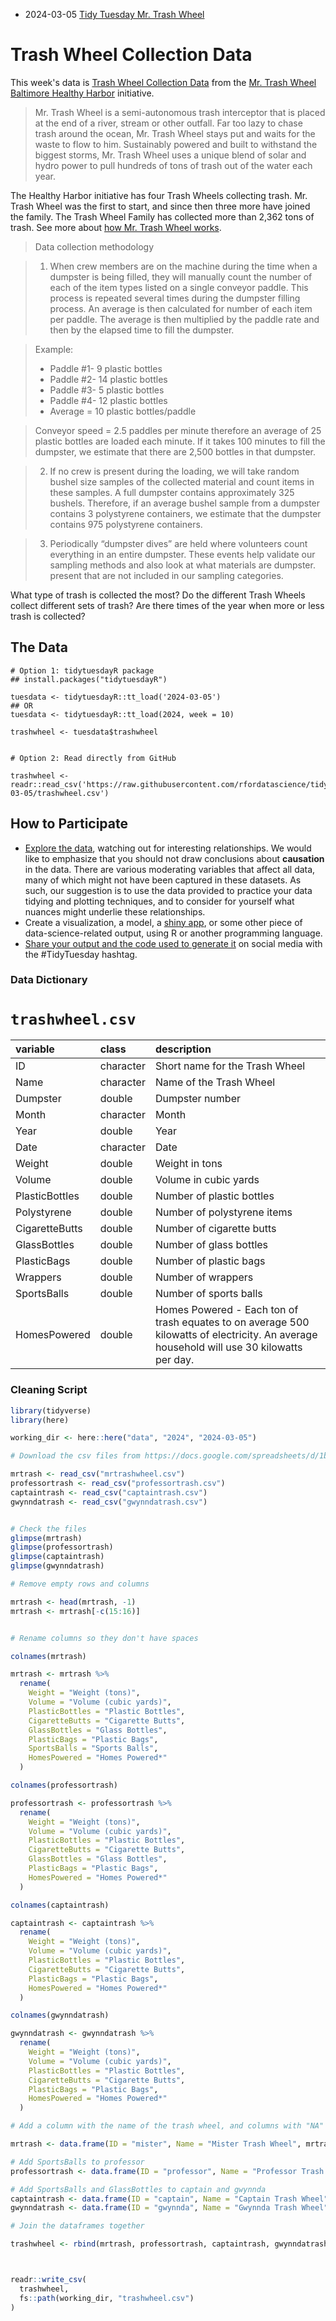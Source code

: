 * 2024-03-05 [Tidy Tuesday Mr. Trash Wheel](https://hardin47.github.io/TidyTuesday/2024-03-05/trash.html)

# Trash Wheel Collection Data

This week's data is [Trash Wheel Collection Data](https://docs.google.com/spreadsheets/d/1b8Lbe-z3PNb3H8nSsSjrwK2B0ReAblL2/edit#gid=1143432795) from the [Mr. Trash Wheel](https://www.mrtrashwheel.com/) [Baltimore Healthy Harbor](https://www.waterfrontpartnership.org/healthy-harbor-initiative) initiative.

> Mr. Trash Wheel is a semi-autonomous trash interceptor that is placed at the end of a river, stream or other outfall. Far too lazy to chase trash around the ocean, Mr. Trash Wheel stays put and waits for the waste to flow to him. Sustainably powered and built to withstand the biggest storms, Mr. Trash Wheel uses a unique blend of solar and hydro power to pull hundreds of tons of trash out of the water each year.

The Healthy Harbor initiative has four Trash Wheels collecting trash. Mr. Trash Wheel was the first to start, and since then three more have joined the family. The Trash Wheel Family has collected more than 2,362 tons of trash. See more about [how Mr. Trash Wheel works](https://www.mrtrashwheel.com/technology/).

>Data collection methodology

>1. When crew members are on the machine during the time when a dumpster is being filled, they will manually count the number of each of the item types listed on a single conveyor paddle. This process is repeated several times during the dumpster filling process. An average is then calculated for number of each item per paddle. The average is then multiplied by the paddle rate and then by the elapsed time to fill the dumpster.

>Example:
> * Paddle #1- 9 plastic bottles
> * Paddle #2- 14 plastic bottles
> * Paddle #3- 5 plastic bottles
> * Paddle #4- 12 plastic bottles
> * Average = 10 plastic bottles/paddle

>Conveyor speed = 2.5 paddles per minute therefore an average of 25 plastic bottles are loaded each minute. If it takes 100 minutes to fill the dumpster, we estimate that there are 2,500 bottles in that dumpster.

>2. If no crew is present during the loading, we will take random bushel size samples of the collected material and count items in these samples. A full dumpster contains approximately 325 bushels. Therefore, if an average bushel sample from a dumpster contains 3 polystyrene containers, we estimate that the dumpster contains 975 polystyrene containers.

>3. Periodically “dumpster dives” are held where volunteers count everything in an entire dumpster. These events help validate our sampling methods and also look at what materials are dumpster. present that are not included in our sampling categories.

What type of trash is collected the most? Do the different Trash Wheels collect different sets of trash? Are there times of the year when more or less trash is collected? 

## The Data

```{r}
# Option 1: tidytuesdayR package 
## install.packages("tidytuesdayR")

tuesdata <- tidytuesdayR::tt_load('2024-03-05')
## OR
tuesdata <- tidytuesdayR::tt_load(2024, week = 10)

trashwheel <- tuesdata$trashwheel


# Option 2: Read directly from GitHub

trashwheel <- readr::read_csv('https://raw.githubusercontent.com/rfordatascience/tidytuesday/master/data/2024/2024-03-05/trashwheel.csv')

```

## How to Participate

- [Explore the data](https://r4ds.hadley.nz/), watching out for interesting relationships. We would like to emphasize that you should not draw conclusions about **causation** in the data. There are various moderating variables that affect all data, many of which might not have been captured in these datasets. As such, our suggestion is to use the data provided to practice your data tidying and plotting techniques, and to consider for yourself what nuances might underlie these relationships.
- Create a visualization, a model, a [shiny app](https://shiny.posit.co/), or some other piece of data-science-related output, using R or another programming language.
- [Share your output and the code used to generate it](../../../sharing.md) on social media with the #TidyTuesday hashtag.

### Data Dictionary

# `trashwheel.csv`

|variable       |class     |description    |
|:--------------|:---------|:--------------|
|ID             |character |Short name for the Trash Wheel             |
|Name           |character |Name of the Trash Wheel           |
|Dumpster       |double    |Dumpster number       |
|Month          |character |Month          |
|Year           |double    |Year           |
|Date           |character |Date           |
|Weight         |double    |Weight in tons         |
|Volume         |double    |Volume in cubic yards          |
|PlasticBottles |double    |Number of plastic bottles |
|Polystyrene    |double    |Number of polystyrene items    |
|CigaretteButts |double    |Number of cigarette butts |
|GlassBottles   |double    |Number of glass bottles   |
|PlasticBags    |double    |Number of plastic bags    |
|Wrappers       |double    |Number of wrappers       |
|SportsBalls    |double    |Number of sports balls    |
|HomesPowered   |double    |Homes Powered - Each ton of trash equates to on average 500 kilowatts of electricity.  An average household will use 30 kilowatts per day.   |


### Cleaning Script

``` r
library(tidyverse)
library(here)

working_dir <- here::here("data", "2024", "2024-03-05")

# Download the csv files from https://docs.google.com/spreadsheets/d/1b8Lbe-z3PNb3H8nSsSjrwK2B0ReAblL2/edit#gid=1143432795

mrtrash <- read_csv("mrtrashwheel.csv")
professortrash <- read_csv("professortrash.csv")
captaintrash <- read_csv("captaintrash.csv")
gwynndatrash <- read_csv("gwynndatrash.csv")


# Check the files
glimpse(mrtrash)
glimpse(professortrash)
glimpse(captaintrash)
glimpse(gwynndatrash)

# Remove empty rows and columns

mrtrash <- head(mrtrash, -1)
mrtrash <- mrtrash[-c(15:16)]


# Rename columns so they don't have spaces

colnames(mrtrash)

mrtrash <- mrtrash %>% 
  rename(
    Weight = "Weight (tons)",
    Volume = "Volume (cubic yards)",
    PlasticBottles = "Plastic Bottles",
    CigaretteButts = "Cigarette Butts",
    GlassBottles = "Glass Bottles",
    PlasticBags = "Plastic Bags",
    SportsBalls = "Sports Balls",
    HomesPowered = "Homes Powered*"
  )

colnames(professortrash)

professortrash <- professortrash %>% 
  rename(
    Weight = "Weight (tons)",
    Volume = "Volume (cubic yards)",
    PlasticBottles = "Plastic Bottles",
    CigaretteButts = "Cigarette Butts",
    GlassBottles = "Glass Bottles",
    PlasticBags = "Plastic Bags",
    HomesPowered = "Homes Powered*"
  )

colnames(captaintrash)

captaintrash <- captaintrash %>% 
  rename(
    Weight = "Weight (tons)",
    Volume = "Volume (cubic yards)",
    PlasticBottles = "Plastic Bottles",
    CigaretteButts = "Cigarette Butts",
    PlasticBags = "Plastic Bags",
    HomesPowered = "Homes Powered*"
  )

colnames(gwynndatrash)

gwynndatrash <- gwynndatrash %>% 
  rename(
    Weight = "Weight (tons)",
    Volume = "Volume (cubic yards)",
    PlasticBottles = "Plastic Bottles",
    CigaretteButts = "Cigarette Butts",
    PlasticBags = "Plastic Bags",
    HomesPowered = "Homes Powered*"
  )

# Add a column with the name of the trash wheel, and columns with "NA" where the dataset doesn't have that information

mrtrash <- data.frame(ID = "mister", Name = "Mister Trash Wheel", mrtrash)

# Add SportsBalls to professor
professortrash <- data.frame(ID = "professor", Name = "Professor Trash Wheel", SportsBalls = NA, professortrash)

# Add SportsBalls and GlassBottles to captain and gwynnda
captaintrash <- data.frame(ID = "captain", Name = "Captain Trash Wheel", SportsBalls = NA, GlassBottles = NA, captaintrash)
gwynndatrash <- data.frame(ID = "gwynnda", Name = "Gwynnda Trash Wheel", SportsBalls = NA, GlassBottles = NA, gwynndatrash)

# Join the dataframes together

trashwheel <- rbind(mrtrash, professortrash, captaintrash, gwynndatrash)



readr::write_csv(
  trashwheel,
  fs::path(working_dir, "trashwheel.csv")
)
```